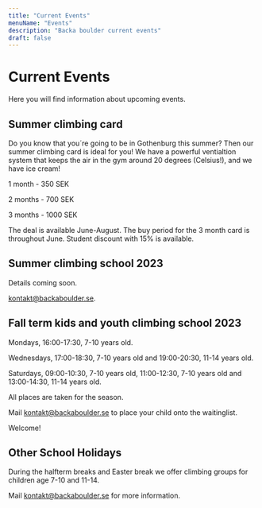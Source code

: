 ```yaml
---
title: "Current Events"
menuName: "Events"
description: "Backa boulder current events"
draft: false
---
```


# Current Events

Here you will find information about upcoming events.



## Summer climbing card
Do you know that you´re going to be in Gothenburg this summer?
Then our summer climbing card is ideal for you!
We have a powerful ventialtion system that keeps the air in the gym around 20 degrees (Celsius!), and we have ice cream!

1 month - 350 SEK

2 months - 700 SEK

3 months - 1000 SEK

The deal is available June-August.
The buy period for the 3 month card is throughout June. 
Student discount with 15% is available.

## Summer climbing school 2023

Details coming soon.

kontakt@backaboulder.se. 

## Fall term kids and youth climbing school 2023


Mondays, 16:00-17:30, 7-10 years old. 

Wednesdays, 17:00-18:30, 7-10 years old and 19:00-20:30, 11-14 years old.

Saturdays, 09:00-10:30, 7-10 years old, 11:00-12:30, 7-10 years old and 13:00-14:30, 11-14 years old.

All places are taken for the season.

Mail kontakt@backaboulder.se to place your child onto the waitinglist.

Welcome!


## Other School Holidays

During the halfterm breaks and Easter break
we offer climbing groups for children age 7-10 and 11-14.

Mail kontakt@backaboulder.se for more information.
